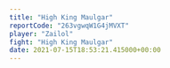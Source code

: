 ```yaml
---
title: "High King Maulgar"
reportCode: "263vgwqW1G4jMVXT"
player: "Zailol"
fight: "High King Maulgar"
date: 2021-07-15T18:53:21.415000+00:00
---
```

